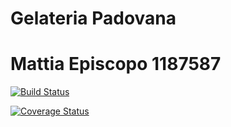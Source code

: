 # Gelateria Padovana

# Mattia Episcopo 1187587

[![Build Status](https://travis-ci.com/mattiaee/GelateriaPadovana.svg?branch=master)](https://travis-ci.com/mattiaee/GelateriaPadovana)

[![Coverage Status](https://coveralls.io/repos/github/mattiaee/GelateriaPadovana/badge.svg?branch=master)](https://coveralls.io/github/mattiaee/GelateriaPadovana?branch=master)
